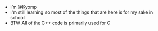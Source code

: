 - I’m @Kyomp
- I'm still learning so most of the things that are here is for my sake in school
- BTW All of the C++ code is primarily used for C
